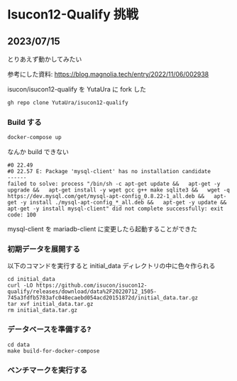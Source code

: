 # Isucon12-Qualify 挑戦

## 2023/07/15

とりあえず動かしてみたい

参考にした資料: https://blog.magnolia.tech/entry/2022/11/06/002938

isucon/isucon12-qualify を YutaUra に fork した

```bash
gh repo clone YutaUra/isucon12-qualify
```

### Build する

```bash
docker-compose up
```

なんか build できない

```
#0 22.49
#0 22.57 E: Package 'mysql-client' has no installation candidate
------
failed to solve: process "/bin/sh -c apt-get update &&   apt-get -y upgrade &&   apt-get install -y wget gcc g++ make sqlite3 &&   wget -q https://dev.mysql.com/get/mysql-apt-config_0.8.22-1_all.deb &&   apt-get -y install ./mysql-apt-config_*_all.deb &&   apt-get -y update &&   apt-get -y install mysql-client" did not complete successfully: exit code: 100
```

mysql-client を mariadb-client に変更したら起動することができた

### 初期データを展開する

以下のコマンドを実行すると initial_data ディレクトリの中に色々作られる

```
cd initial_data
curl -LO https://github.com/isucon/isucon12-qualify/releases/download/data%2F20220712_1505-745a3fdfb5783afc048ecaebd054acd20151872d/initial_data.tar.gz
tar xvf initial_data.tar.gz
rm initial_data.tar.gz
```

### データベースを準備する?

```
cd data
make build-for-docker-compose
```

### ベンチマークを実行する

```

```
